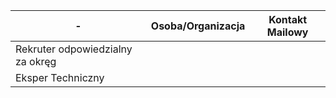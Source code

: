 -|Osoba/Organizacja|Kontakt Mailowy
-------------|:-------:|:----------:
Rekruter odpowiedzialny za okręg |||
Eksper Techniczny |||